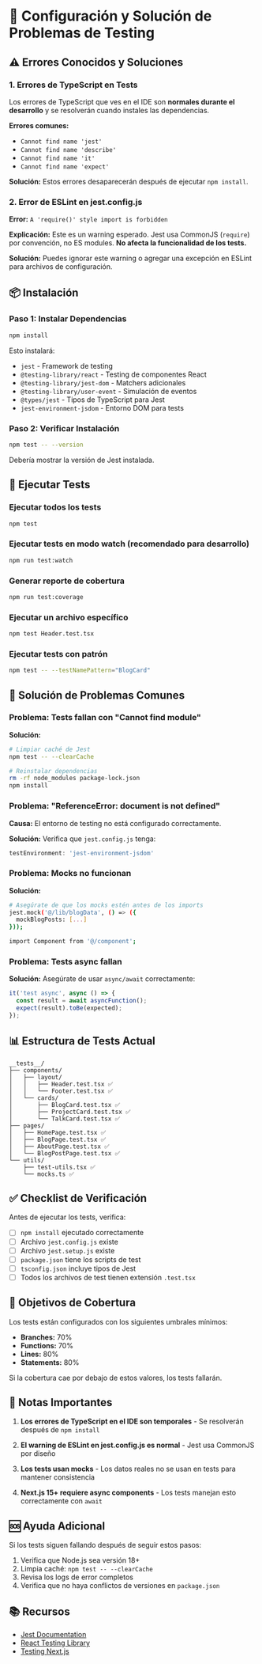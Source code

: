 # 🔧 Configuración y Solución de Problemas de Testing

## ⚠️ Errores Conocidos y Soluciones

### 1. Errores de TypeScript en Tests

Los errores de TypeScript que ves en el IDE son **normales durante el desarrollo** y se resolverán cuando instales las dependencias.

**Errores comunes:**
- `Cannot find name 'jest'`
- `Cannot find name 'describe'`
- `Cannot find name 'it'`
- `Cannot find name 'expect'`

**Solución:** Estos errores desaparecerán después de ejecutar `npm install`.

### 2. Error de ESLint en jest.config.js

**Error:** `A 'require()' style import is forbidden`

**Explicación:** Este es un warning esperado. Jest usa CommonJS (`require`) por convención, no ES modules. **No afecta la funcionalidad de los tests.**

**Solución:** Puedes ignorar este warning o agregar una excepción en ESLint para archivos de configuración.

## 📦 Instalación

### Paso 1: Instalar Dependencias

```bash
npm install
```

Esto instalará:
- `jest` - Framework de testing
- `@testing-library/react` - Testing de componentes React
- `@testing-library/jest-dom` - Matchers adicionales
- `@testing-library/user-event` - Simulación de eventos
- `@types/jest` - Tipos de TypeScript para Jest
- `jest-environment-jsdom` - Entorno DOM para tests

### Paso 2: Verificar Instalación

```bash
npm test -- --version
```

Debería mostrar la versión de Jest instalada.

## 🚀 Ejecutar Tests

### Ejecutar todos los tests
```bash
npm test
```

### Ejecutar tests en modo watch (recomendado para desarrollo)
```bash
npm run test:watch
```

### Generar reporte de cobertura
```bash
npm run test:coverage
```

### Ejecutar un archivo específico
```bash
npm test Header.test.tsx
```

### Ejecutar tests con patrón
```bash
npm test -- --testNamePattern="BlogCard"
```

## 🐛 Solución de Problemas Comunes

### Problema: Tests fallan con "Cannot find module"

**Solución:**
```bash
# Limpiar caché de Jest
npm test -- --clearCache

# Reinstalar dependencias
rm -rf node_modules package-lock.json
npm install
```

### Problema: "ReferenceError: document is not defined"

**Causa:** El entorno de testing no está configurado correctamente.

**Solución:** Verifica que `jest.config.js` tenga:
```javascript
testEnvironment: 'jest-environment-jsdom'
```

### Problema: Mocks no funcionan

**Solución:**
```bash
# Asegúrate de que los mocks estén antes de los imports
jest.mock('@/lib/blogData', () => ({
  mockBlogPosts: [...]
}));

import Component from '@/component';
```

### Problema: Tests async fallan

**Solución:** Asegúrate de usar `async/await` correctamente:
```javascript
it('test async', async () => {
  const result = await asyncFunction();
  expect(result).toBe(expected);
});
```

## 📊 Estructura de Tests Actual

```
__tests__/
├── components/
│   ├── layout/
│   │   ├── Header.test.tsx ✅
│   │   └── Footer.test.tsx ✅
│   └── cards/
│       ├── BlogCard.test.tsx ✅
│       ├── ProjectCard.test.tsx ✅
│       └── TalkCard.test.tsx ✅
├── pages/
│   ├── HomePage.test.tsx ✅
│   ├── BlogPage.test.tsx ✅
│   ├── AboutPage.test.tsx ✅
│   └── BlogPostPage.test.tsx ✅
└── utils/
    ├── test-utils.tsx ✅
    └── mocks.ts ✅
```

## ✅ Checklist de Verificación

Antes de ejecutar los tests, verifica:

- [ ] `npm install` ejecutado correctamente
- [ ] Archivo `jest.config.js` existe
- [ ] Archivo `jest.setup.js` existe
- [ ] `package.json` tiene los scripts de test
- [ ] `tsconfig.json` incluye tipos de Jest
- [ ] Todos los archivos de test tienen extensión `.test.tsx`

## 🎯 Objetivos de Cobertura

Los tests están configurados con los siguientes umbrales mínimos:

- **Branches:** 70%
- **Functions:** 70%
- **Lines:** 80%
- **Statements:** 80%

Si la cobertura cae por debajo de estos valores, los tests fallarán.

## 📝 Notas Importantes

1. **Los errores de TypeScript en el IDE son temporales** - Se resolverán después de `npm install`

2. **El warning de ESLint en jest.config.js es normal** - Jest usa CommonJS por diseño

3. **Los tests usan mocks** - Los datos reales no se usan en tests para mantener consistencia

4. **Next.js 15+ requiere async components** - Los tests manejan esto correctamente con `await`

## 🆘 Ayuda Adicional

Si los tests siguen fallando después de seguir estos pasos:

1. Verifica que Node.js sea versión 18+
2. Limpia caché: `npm test -- --clearCache`
3. Revisa los logs de error completos
4. Verifica que no haya conflictos de versiones en `package.json`

## 📚 Recursos

- [Jest Documentation](https://jestjs.io/)
- [React Testing Library](https://testing-library.com/react)
- [Testing Next.js](https://nextjs.org/docs/testing)
